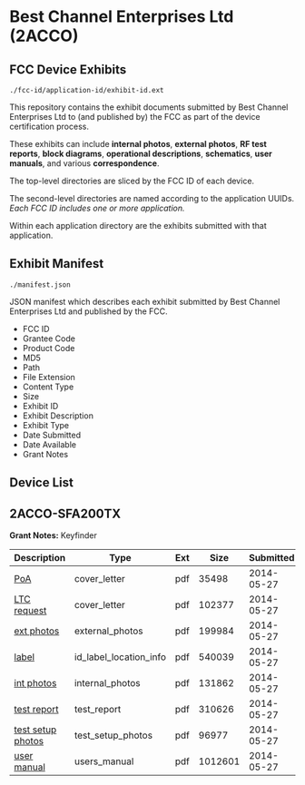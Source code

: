# Best Channel Enterprises Ltd (2ACCO)
## FCC Device Exhibits

```
./fcc-id/application-id/exhibit-id.ext
```

This repository contains the exhibit documents submitted by Best Channel Enterprises Ltd to (and published by) the FCC as part of the device certification process.

These exhibits can include **internal photos**, **external photos**, **RF test reports**, **block diagrams**, **operational descriptions**, **schematics**, **user manuals**, and various **correspondence**.

The top-level directories are sliced by the FCC ID of each device.

The second-level directories are named according to the application UUIDs. *Each FCC ID includes one or more application.*

Within each application directory are the exhibits submitted with that application. 

## Exhibit Manifest

```
./manifest.json
```

JSON manifest which describes each exhibit submitted by Best Channel Enterprises Ltd and published by the FCC.

- FCC ID
- Grantee Code
- Product Code
- MD5
- Path
- File Extension
- Content Type
- Size
- Exhibit ID
- Exhibit Description
- Exhibit Type
- Date Submitted
- Date Available
- Grant Notes

## Device List
## 2ACCO-SFA200TX
**Grant Notes:** Keyfinder

| Description | Type | Ext | Size | Submitted | Available |
| ----------- | ---- | --- | ---- | --------- | --------- |
| [PoA](2ACCO-SFA200TX/2e7496f807ab95d6c80c2464f5f6ad69/2277112.pdf) | cover_letter | pdf | 35498 | 2014-05-27 | 2014-05-27 |
| [LTC request](2ACCO-SFA200TX/2e7496f807ab95d6c80c2464f5f6ad69/2277113.pdf) | cover_letter | pdf | 102377 | 2014-05-27 | 2014-05-27 |
| [ext photos](2ACCO-SFA200TX/2e7496f807ab95d6c80c2464f5f6ad69/2277115.pdf) | external_photos | pdf | 199984 | 2014-05-27 | 2014-05-27 |
| [label](2ACCO-SFA200TX/2e7496f807ab95d6c80c2464f5f6ad69/2277114.pdf) | id_label_location_info | pdf | 540039 | 2014-05-27 | 2014-05-27 |
| [int photos](2ACCO-SFA200TX/2e7496f807ab95d6c80c2464f5f6ad69/2277116.pdf) | internal_photos | pdf | 131862 | 2014-05-27 | 2014-05-27 |
| [test report](2ACCO-SFA200TX/2e7496f807ab95d6c80c2464f5f6ad69/2277117.pdf) | test_report | pdf | 310626 | 2014-05-27 | 2014-05-27 |
| [test setup photos](2ACCO-SFA200TX/2e7496f807ab95d6c80c2464f5f6ad69/2277118.pdf) | test_setup_photos | pdf | 96977 | 2014-05-27 | 2014-05-27 |
| [user manual](2ACCO-SFA200TX/2e7496f807ab95d6c80c2464f5f6ad69/2277119.pdf) | users_manual | pdf | 1012601 | 2014-05-27 | 2014-05-27 |
